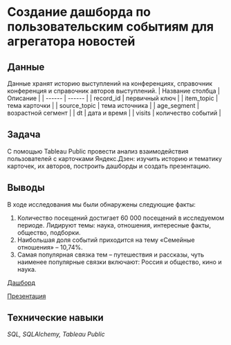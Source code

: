 # Создание дашборда по пользовательским событиям для агрегатора новостей

## Данные

Данные хранят историю выступлений на конференциях, справочник конференция и справочник авторов выступлений.
| Название столбца | Описание |
| ------ | ------ |
| record_id | первичный ключ |
| item_topic | тема карточки |
| source_topic | тема источника |
| age_segment | возрастной сегмент |
| dt | дата и время |
| visits | количество событий |

## Задача

С помощью Tableau Public провести анализ взаимодействия пользователей с карточками Яндекс.Дзен: изучить историю и тематику карточек, их авторов, построить дашборды и создать презентацию.

## Выводы

В ходе исследования мы были обнаружены следующие факты:
1. Количество посещений достигает 60 000 посещений в исследуемом периоде. Лидируют темы: наука, отношения, интересные факты, общество, подборки.
2. Наибольшая доля событий приходится на тему «Семейные отношения» – 10,74%.
3. Самая популярная связка тем – путешествия и рассказы, чуть наименее популярные связки включают: Россия и общество, кино и наука.

<a href="https://public.tableau.com/app/profile/vladimir5162/viz/dzen_yandex_dashboard/DzenDashboard">Дашборд</a>

<a href="https://github.com/brusvv/brusvv-temp-yap-da/blob/aa9bb44599b43171be16ab13f76e696ba51fe874/07_ya_zen_cards/%D0%90%D0%BD%D0%B0%D0%BB%D0%B8%D0%B7%20%D0%B2%D0%B7%D0%B0%D0%B8%D0%BC%D0%BE%D0%B4%D0%B5%D0%B9%D1%81%D1%82%D0%B2%D0%B8%D1%8F%20%D0%BF%D0%BE%D0%BB%D1%8C%D0%B7%D0%BE%D0%B2%D0%B0%D1%82%D0%B5%D0%BB%D0%B5%D0%B9%20%D1%81%20%D0%BA%D0%B0%D1%80%D1%82%D0%BE%D1%87%D0%BA%D0%B0%D0%BC%D0%B8%20%D0%AF%D0%BD%D0%B4%D0%B5%D0%BA%D1%81.%D0%94%D0%B7%D0%B5%D0%BD.pdf">Презентация</a>

## Технические навыки

*SQL, SQLAlchemy, Tableau Public*
